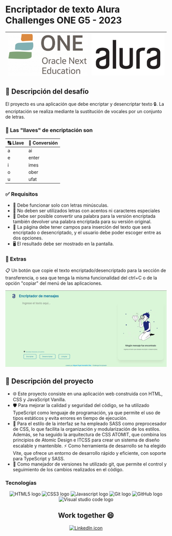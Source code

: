 # Encriptador de texto Alura Challenges ONE G5 - 2023

| ![Logo de Oracle Next Education](./img/one.webp) | ![Logo de Alura](./img/alura.webp) |
| :----------------------------------------------: | :--------------------------------: |

## 📝 Descripción del desafío

El proyecto es una aplicación que debe encriptar y desencriptar texto 🔒. La encriptación se realiza mediante la sustitución de vocales por un conjunto de letras.

### 🔑 Las "llaves" de encriptación son

| 🔠 Llave | 🔡 Conversión |
| -------- | ------------- |
| a        | ai            |
| e        | enter         |
| i        | imes          |
| o        | ober          |
| u        | ufat          |

### ✅ Requisitos

- 🔡 Debe funcionar solo con letras minúsculas.
- 🚫 No deben ser utilizados letras con acentos ni caracteres especiales
- 🔁 Debe ser posible convertir una palabra para la versión encriptada también devolver una palabra encriptada para su versión original.
- 📝 La página debe tener campos para inserción del texto que será encriptado o desencriptado, y el usuario debe poder escoger entre as dos opciones.
- 🖥️ El resultado debe ser mostrado en la pantalla.

### 🎁 Extras

📋 Un botón que copie el texto encriptado/desencriptado para la sección de transferencia, o sea que tenga la misma funcionalidad del ctrl+C o de la opción "copiar" del menú de las aplicaciones.

![Captura de pantalla del proyecto](./img/projectscreenshot.webp)

## 🚀 Descripción del proyecto

- 🌐 Este proyecto consiste en una aplicación web construida con HTML, CSS y JavaScript Vanilla.
- 🛡️ Para mejorar la calidad y seguridad del código, se ha utilizado TypeScript como lenguaje de programación, ya que permite el uso de tipos estáticos y evita errores en tiempo de ejecución.
- 🎨 Para el estilo de la interfaz se ha empleado SASS como preprocesador de CSS, lo que facilita la organización y modularización de los estilos. Además, se ha seguido la arquitectura de CSS ATOMIT, que combina los principios de Atomic Design e ITCSS para crear un sistema de diseño escalable y mantenible.
  ⚡ Como herramienta de desarrollo se ha elegido Vite, que ofrece un entorno de desarrollo rápido y eficiente, con soporte para TypeScript y SASS.
- 🌳 Como manejador de versiones he utilizado git, que permite el control y seguimiento de los cambios realizados en el código.

### Tecnologías

<div align="center">
	<img src="https://img.shields.io/badge/html5-%23E34F26.svg?style=for-the-badge&logo=html5&logoColor=white" alt="HTML5 logo">
    <img src="https://img.shields.io/badge/css3-%231572B6.svg?style=for-the-badge&logo=css3&logoColor=white" alt="CSS3 logo">
    <img src="https://img.shields.io/badge/javascript-%23323330.svg?style=for-the-badge&logo=javascript&logoColor=%23F7DF1E" alt="Javascript logo">
	<img src="https://img.shields.io/badge/git-%23F05033.svg?style=for-the-badge&logo=git&logoColor=white" alt="Git logo">
	<img src="https://img.shields.io/badge/github-%23121011.svg?style=for-the-badge&logo=github&logoColor=white" alt="GitHub logo">
	<img src="https://img.shields.io/badge/Visual%20Studio%20Code-0078d7.svg?style=for-the-badge&logo=visual-studio-code&logoColor=white" alt="Visual studio code logo">
</div>

<h2 align="center"> Work together 😄 </h2>

<div align="center">
    <a href="https://www.linkedin.com/in/miguel-angel-diaz-dev/">
        <img src="https://img.shields.io/badge/LinkedIn-0077B5?style=for-the-badge&logo=linkedin&logoColor=white" alt="LinkedIn icon">
</div>
